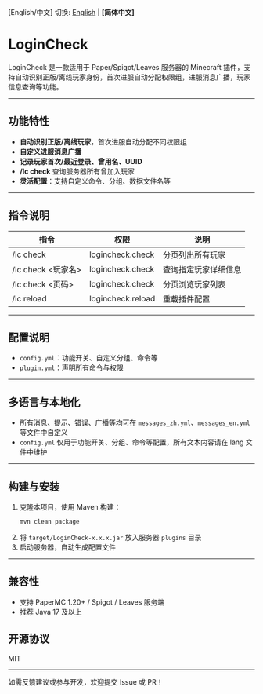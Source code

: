[English/中文] 切换: [English](README_en.md) | **[简体中文]**

# LoginCheck

LoginCheck 是一款适用于 Paper/Spigot/Leaves 服务器的 Minecraft 插件，支持自动识别正版/离线玩家身份，首次进服自动分配权限组，进服消息广播，玩家信息查询等功能。

---

## 功能特性

- **自动识别正版/离线玩家**，首次进服自动分配不同权限组
- **自定义进服消息广播**
- **记录玩家首次/最近登录、曾用名、UUID**
- **/lc check** 查询服务器所有曾加入玩家
- **灵活配置**：支持自定义命令、分组、数据文件名等

---

## 指令说明

| 指令                        | 权限                | 说明                                 |
|-----------------------------|---------------------|--------------------------------------|
| /lc check                   | logincheck.check    | 分页列出所有玩家                     |
| /lc check <玩家名>          | logincheck.check    | 查询指定玩家详细信息                 |
| /lc check <页码>            | logincheck.check    | 分页浏览玩家列表                     |
| /lc reload                  | logincheck.reload   | 重载插件配置                         |

---

## 配置说明

- `config.yml`：功能开关、自定义分组、命令等
- `plugin.yml`：声明所有命令与权限

---

## 多语言与本地化

- 所有消息、提示、错误、广播等均可在 `messages_zh.yml`、`messages_en.yml` 等文件中自定义
- `config.yml` 仅用于功能开关、分组、命令等配置，所有文本内容请在 lang 文件中维护

---

## 构建与安装

1. 克隆本项目，使用 Maven 构建：
   ```shell
   mvn clean package
   ```
2. 将 `target/LoginCheck-x.x.x.jar` 放入服务器 `plugins` 目录
3. 启动服务器，自动生成配置文件

---

## 兼容性

- 支持 PaperMC 1.20+ / Spigot / Leaves 服务端
- 推荐 Java 17 及以上

## 开源协议

MIT

---

如需反馈建议或参与开发，欢迎提交 Issue 或 PR！